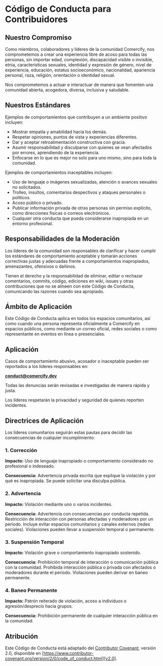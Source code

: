 # Código de Conducta para Contribuidores

## Nuestro Compromiso

Como miembros, colaboradores y líderes de la comunidad Comercify, nos comprometemos a crear una experiencia libre de acoso para todas las personas, sin importar edad, complexión, discapacidad visible o invisible, etnia, características sexuales, identidad y expresión de género, nivel de experiencia, educación, estatus socioeconómico, nacionalidad, apariencia personal, raza, religión, orientación o identidad sexual.

Nos comprometemos a actuar e interactuar de manera que fomenten una comunidad abierta, acogedora, diversa, inclusiva y saludable.

## Nuestros Estándares

Ejemplos de comportamientos que contribuyen a un ambiente positivo incluyen:

- Mostrar empatía y amabilidad hacia los demás.
- Respetar opiniones, puntos de vista y experiencias diferentes.
- Dar y aceptar retroalimentación constructiva con gracia.
- Asumir responsabilidad y disculparse con quienes se vean afectados por errores, aprendiendo de la experiencia.
- Enfocarse en lo que es mejor no solo para uno mismo, sino para toda la comunidad.

Ejemplos de comportamientos inaceptables incluyen:

- Uso de lenguaje o imágenes sexualizadas, atención o avances sexuales no solicitados.
- Trolleo, insultos, comentarios despectivos y ataques personales o políticos.
- Acoso público o privado.
- Publicar información privada de otras personas sin permiso explícito, como direcciones físicas o correos electrónicos.
- Cualquier otra conducta que pueda considerarse inapropiada en un entorno profesional.

## Responsabilidades de la Moderación

Los líderes de la comunidad son responsables de clarificar y hacer cumplir los estándares de comportamiento aceptable y tomarán acciones correctivas justas y adecuadas frente a comportamientos inapropiados, amenazantes, ofensivos o dañinos.

Tienen el derecho y la responsabilidad de eliminar, editar o rechazar comentarios, commits, código, ediciones en wiki, issues y otras contribuciones que no se alineen con este Código de Conducta, comunicando las razones cuando sea apropiado.

## Ámbito de Aplicación

Este Código de Conducta aplica en todos los espacios comunitarios, así como cuando una persona representa oficialmente a Comercify en espacios públicos, como mediante un correo oficial, redes sociales o como representante en eventos en línea o presenciales.

## Aplicación

Casos de comportamiento abusivo, acosador o inaceptable pueden ser reportados a los líderes responsables en:

**[conduct@comercify.dev](mailto:conduct@comercify.dev)**

Todas las denuncias serán revisadas e investigadas de manera rápida y justa.

Los líderes respetarán la privacidad y seguridad de quienes reporten incidentes.

## Directrices de Aplicación

Los líderes comunitarios seguirán estas pautas para decidir las consecuencias de cualquier incumplimiento:

### 1. Corrección

**Impacto:** Uso de lenguaje inapropiado o comportamiento considerado no profesional o indeseado.

**Consecuencia:** Advertencia privada escrita que explique la violación y por qué es inapropiada. Se puede solicitar una disculpa pública.

### 2. Advertencia

**Impacto:** Violación mediante uno o varios incidentes.

**Consecuencia:** Advertencia con consecuencias por conducta repetida. Restricción de interacción con personas afectadas y moderadores por un período. Incluye evitar espacios comunitarios y canales externos (redes sociales). Violaciones pueden llevar a suspensión temporal o permanente.

### 3. Suspensión Temporal

**Impacto:** Violación grave o comportamiento inapropiado sostenido.

**Consecuencia:** Prohibición temporal de interacción o comunicación pública con la comunidad. Prohibida interacción pública o privada con afectados o moderadores durante el período. Violaciones pueden derivar en baneo permanente.

### 4. Baneo Permanente

**Impacto:** Patrón reiterado de violación, acoso a individuos o agresión/desprecio hacia grupos.

**Consecuencia:** Prohibición permanente de cualquier interacción pública en la comunidad.

## Atribución

Este Código de Conducta está adaptado del [Contributor Covenant][homepage], versión 2.0, disponible en [https://www.contributor-covenant.org/version/2/0/code_of_conduct.html][v2.0].

[homepage]: https://www.contributor-covenant.org
[v2.0]: https://www.contributor-covenant.org/version/2/0/code_of_conduct.html
